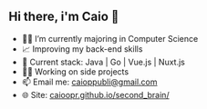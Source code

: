 ## Hi there, i'm Caio 👋
- 👨‍🎓 I’m currently majoring in Computer Science
- 📈 Improving my back-end skills
- 🔋 Current stack: Java | Go | Vue.js | Nuxt.js
- 🧑‍💻 Working on side projects
- 📫 Email me: caioppubli@gmail.com
- 🌐 Site: [caioopr.github.io/second_brain/](https://caioopr.github.io/second_brain/) 

